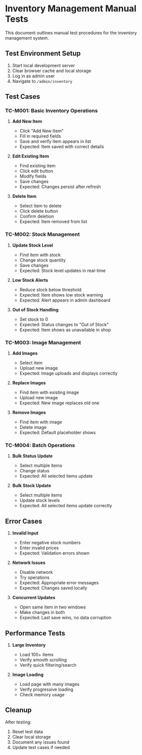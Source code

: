# Inventory Management Manual Tests

This document outlines manual test procedures for the inventory management system.

## Test Environment Setup

1. Start local development server
2. Clear browser cache and local storage
3. Log in as admin user
4. Navigate to `/admin/inventory`

## Test Cases

### TC-M001: Basic Inventory Operations

1. **Add New Item**
   - Click "Add New Item"
   - Fill in required fields
   - Save and verify item appears in list
   - Expected: Item saved with correct details

2. **Edit Existing Item**
   - Find existing item
   - Click edit button
   - Modify fields
   - Save changes
   - Expected: Changes persist after refresh

3. **Delete Item**
   - Select item to delete
   - Click delete button
   - Confirm deletion
   - Expected: Item removed from list

### TC-M002: Stock Management

1. **Update Stock Level**
   - Find item with stock
   - Change stock quantity
   - Save changes
   - Expected: Stock level updates in real-time

2. **Low Stock Alerts**
   - Reduce stock below threshold
   - Expected: Item shows low stock warning
   - Expected: Alert appears in admin dashboard

3. **Out of Stock Handling**
   - Set stock to 0
   - Expected: Status changes to "Out of Stock"
   - Expected: Item shows as unavailable in shop

### TC-M003: Image Management

1. **Add Images**
   - Select item
   - Upload new image
   - Expected: Image uploads and displays correctly

2. **Replace Images**
   - Find item with existing image
   - Upload new image
   - Expected: New image replaces old one

3. **Remove Images**
   - Find item with image
   - Delete image
   - Expected: Default placeholder shows

### TC-M004: Batch Operations

1. **Bulk Status Update**
   - Select multiple items
   - Change status
   - Expected: All selected items update

2. **Bulk Stock Update**
   - Select multiple items
   - Update stock levels
   - Expected: All selected items update correctly

## Error Cases

1. **Invalid Input**
   - Enter negative stock numbers
   - Enter invalid prices
   - Expected: Validation errors shown

2. **Network Issues**
   - Disable network
   - Try operations
   - Expected: Appropriate error messages
   - Expected: Changes saved locally

3. **Concurrent Updates**
   - Open same item in two windows
   - Make changes in both
   - Expected: Last save wins, no data corruption

## Performance Tests

1. **Large Inventory**
   - Load 100+ items
   - Verify smooth scrolling
   - Verify quick filtering/search

2. **Image Loading**
   - Load page with many images
   - Verify progressive loading
   - Check memory usage

## Cleanup

After testing:
1. Reset test data
2. Clear local storage
3. Document any issues found
4. Update test cases if needed 
